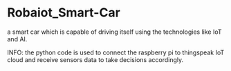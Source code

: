 # Robaiot_Smart-Car
a smart car which is capable of driving itself using the technologies like IoT and AI.

INFO: the python code is used to connect the raspberry pi to thingspeak IoT cloud and receive sensors data to take decisions accordingly.
